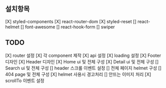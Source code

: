 ## 설치항목

[X] styled-components
[X] react-router-dom
[X] styled-reset
[] react-helmet
[] font-awesome
[] react-hook-form
[] swiper

## TODO

[X] router 설정
[X] 각 component 제작
[X] api 설정
[X] loading 설정
[X] Footer 디자인
[X] Header 디자인
[X] Home ui 및 전체 구성
[X] Detail ui 및 전체 구성
[] Search ui 및 전체 구성
[] header 스크롤 이벤트 설정
[] 전체 페이지 helmet 구성
[] 404 page 및 전체 구성
[X] helmet 사용시 경고처리
[] 안뜨는 이미지 처리
[X] scrollTo 이벤트 설정
